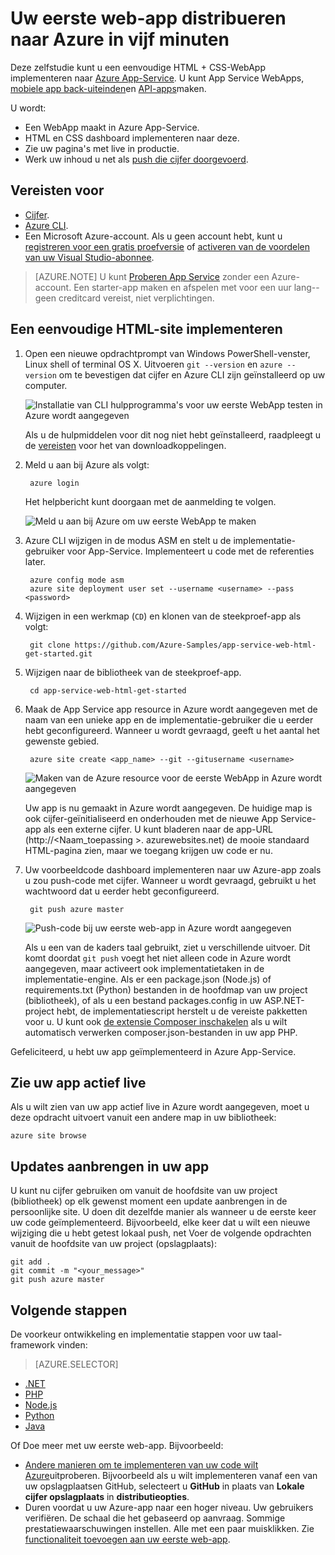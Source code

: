 <properties 
    pageTitle="Uw eerste web-app distribueren naar Azure in vijf minuten | Microsoft Azure" 
    description="Leer hoe makkelijk het is om uit te voeren WebApps in App Service door het implementeren van een steekproef-app. Start de reële ontwikkeling snel doen en direct resultaten weer te geven." 
    services="app-service\web"
    documentationCenter=""
    authors="cephalin"
    manager="wpickett"
    editor=""
/>

<tags
    ms.service="app-service-web"
    ms.workload="web"
    ms.tgt_pltfrm="na"
    ms.devlang="na"
    ms.topic="hero-article"
    ms.date="10/13/2016" 
    ms.author="cephalin"
/>
    
# <a name="deploy-your-first-web-app-to-azure-in-five-minutes"></a>Uw eerste web-app distribueren naar Azure in vijf minuten

Deze zelfstudie kunt u een eenvoudige HTML + CSS-WebApp implementeren naar [Azure App-Service](../app-service/app-service-value-prop-what-is.md).
U kunt App Service WebApps, [mobiele app back-uiteinden](/documentation/learning-paths/appservice-mobileapps/)en [API-apps](../app-service-api/app-service-api-apps-why-best-platform.md)maken.

U wordt: 

- Een WebApp maakt in Azure App-Service.
- HTML en CSS dashboard implementeren naar deze.
- Zie uw pagina's met live in productie.
- Werk uw inhoud u net als [push die cijfer doorgevoerd](https://git-scm.com/docs/git-push).

## <a name="prerequisites"></a>Vereisten voor

- [Cijfer](http://www.git-scm.com/downloads).
- [Azure CLI](../xplat-cli-install.md).
- Een Microsoft Azure-account. Als u geen account hebt, kunt u [registreren voor een gratis proefversie](/pricing/free-trial/?WT.mc_id=A261C142F) of [activeren van de voordelen van uw Visual Studio-abonnee](/pricing/member-offers/msdn-benefits-details/?WT.mc_id=A261C142F).

>[AZURE.NOTE] U kunt [Proberen App Service](http://go.microsoft.com/fwlink/?LinkId=523751) zonder een Azure-account. Een starter-app maken en afspelen met voor een uur lang--geen creditcard vereist, niet verplichtingen.

## <a name="deploy-a-simple-html-site"></a>Een eenvoudige HTML-site implementeren

1. Open een nieuwe opdrachtprompt van Windows PowerShell-venster, Linux shell of terminal OS X. Uitvoeren `git --version` en `azure --version` om te bevestigen dat cijfer en Azure CLI zijn geïnstalleerd op uw computer.

    ![Installatie van CLI hulpprogramma's voor uw eerste WebApp testen in Azure wordt aangegeven](./media/app-service-web-get-started/1-test-tools.png)

    Als u de hulpmiddelen voor dit nog niet hebt geïnstalleerd, raadpleegt u de [vereisten](#Prerequisites) voor het van downloadkoppelingen.

3. Meld u aan bij Azure als volgt:

        azure login

    Het helpbericht kunt doorgaan met de aanmelding te volgen.

    ![Meld u aan bij Azure om uw eerste WebApp te maken](./media/app-service-web-get-started/3-azure-login.png)

4. Azure CLI wijzigen in de modus ASM en stelt u de implementatie-gebruiker voor App-Service. Implementeert u code met de referenties later.

        azure config mode asm
        azure site deployment user set --username <username> --pass <password>

1. Wijzigen in een werkmap (`CD`) en klonen van de steekproef-app als volgt:

        git clone https://github.com/Azure-Samples/app-service-web-html-get-started.git

2. Wijzigen naar de bibliotheek van de steekproef-app. 

        cd app-service-web-html-get-started

4. Maak de App Service app resource in Azure wordt aangegeven met de naam van een unieke app en de implementatie-gebruiker die u eerder hebt geconfigureerd. Wanneer u wordt gevraagd, geeft u het aantal het gewenste gebied.

        azure site create <app_name> --git --gitusername <username>

    ![Maken van de Azure resource voor de eerste WebApp in Azure wordt aangegeven](./media/app-service-web-get-started/4-create-site.png)

    Uw app is nu gemaakt in Azure wordt aangegeven. De huidige map is ook cijfer-geïnitialiseerd en onderhouden met de nieuwe App Service-app als een externe cijfer.
    U kunt bladeren naar de app-URL (http://&lt;Naam_toepassing >. azurewebsites.net) de mooie standaard HTML-pagina zien, maar we toegang krijgen uw code er nu.

4. Uw voorbeeldcode dashboard implementeren naar uw Azure-app zoals u zou push-code met cijfer. Wanneer u wordt gevraagd, gebruikt u het wachtwoord dat u eerder hebt geconfigureerd.

        git push azure master

    ![Push-code bij uw eerste web-app in Azure wordt aangegeven](./media/app-service-web-get-started/5-push-code.png)

    Als u een van de kaders taal gebruikt, ziet u verschillende uitvoer. Dit komt doordat `git push` voegt het niet alleen code in Azure wordt aangegeven, maar activeert ook implementatietaken in de implementatie-engine. Als er een package.json (Node.js) of requirements.txt (Python) bestanden in de hoofdmap van uw project (bibliotheek), of als u een bestand packages.config in uw ASP.NET-project hebt, de implementatiescript herstelt u de vereiste pakketten voor u. U kunt ook [de extensie Composer inschakelen](web-sites-php-mysql-deploy-use-git.md#composer) als u wilt automatisch verwerken composer.json-bestanden in uw app PHP.

Gefeliciteerd, u hebt uw app geïmplementeerd in Azure App-Service.

## <a name="see-your-app-running-live"></a>Zie uw app actief live

Als u wilt zien van uw app actief live in Azure wordt aangegeven, moet u deze opdracht uitvoert vanuit een andere map in uw bibliotheek:

    azure site browse

## <a name="make-updates-to-your-app"></a>Updates aanbrengen in uw app

U kunt nu cijfer gebruiken om vanuit de hoofdsite van uw project (bibliotheek) op elk gewenst moment een update aanbrengen in de persoonlijke site. U doen dit dezelfde manier als wanneer u de eerste keer uw code geïmplementeerd. Bijvoorbeeld, elke keer dat u wilt een nieuwe wijziging die u hebt getest lokaal push, net Voer de volgende opdrachten vanuit de hoofdsite van uw project (opslagplaats):

    git add .
    git commit -m "<your_message>"
    git push azure master

## <a name="next-steps"></a>Volgende stappen

De voorkeur ontwikkeling en implementatie stappen voor uw taal-framework vinden:

> [AZURE.SELECTOR]
- [.NET](web-sites-dotnet-get-started.md)
- [PHP](app-service-web-php-get-started.md)
- [Node.js](app-service-web-nodejs-get-started.md)
- [Python](web-sites-python-ptvs-django-mysql.md)
- [Java](web-sites-java-get-started.md)

Of Doe meer met uw eerste web-app. Bijvoorbeeld:

- [Andere manieren om te implementeren van uw code wilt Azure](../app-service-web/web-sites-deploy.md)uitproberen. Bijvoorbeeld als u wilt implementeren vanaf een van uw opslagplaatsen GitHub, selecteert u **GitHub** in plaats van **Lokale cijfer opslagplaats** in **distributieopties**.
- Duren voordat u uw Azure-app naar een hoger niveau. Uw gebruikers verifiëren. De schaal die het gebaseerd op aanvraag. Sommige prestatiewaarschuwingen instellen. Alle met een paar muisklikken. Zie [functionaliteit toevoegen aan uw eerste web-app](app-service-web-get-started-2.md).


